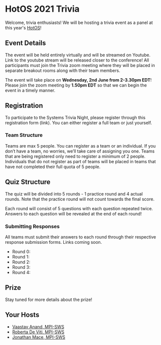 # HotOS 2021 Trivia

Welcome, trivia enthusiasts! We will be hosting a trivia event as a panel at this year's [HotOS](https://sigops.org/s/conferences/hotos/2021/)!

## Event Details

The event will be held entirely virtually and will be streamed on Youtube. Link to the youtube stream will be released closer to the conference!
All participants must join the Trivia zoom meeting where they will be placed in separate breakout rooms along with their team members.

The event will take place on __Wednesday, 2nd June from 2-3.30pm EDT__! Please join the zoom meeting by __1.50pm EDT__ so that we can begin the event in a timely manner.

## Registration

To participate to the Systems Trivia Night, please register through this registration form (link). You can either register a full team or just yourself.

### Team Structure

Teams are max 5 people. You can register as a team or an individual. If you don’t have a team, no worries, we’ll take care of assigning you one.
Teams that are being registered only need to register a minimum of 2 people. Individuals that do not register as part of teams will be placed
in teams that have not completed their full quota of 5 people.

## Quiz Structure

The quiz will be divided into 5 rounds - 1 practice round and 4 actual rounds. Note that the practice round will not count towards the final score.

Each round will consist of 5 questions with each question repeated twice. Answers to each question will be revealed at the end of each round!

### Submitting Responses

All teams must submit their answers to each round through their respective response submission forms. Links coming soon.

+ Round 0: 
+ Round 1:
+ Round 2:
+ Round 3:
+ Round 4:

## Prize

Stay tuned for more details about the prize!

## Your Hosts

+ [Vaastav Anand, MPI-SWS](http://vaastavanand.com/)
+ [Roberta De Viti, MPI-SWS](https://people.mpi-sws.org/~rdeviti)
+ [Jonathan Mace, MPI-SWS](https://people.mpi-sws.org/~jcmace)
